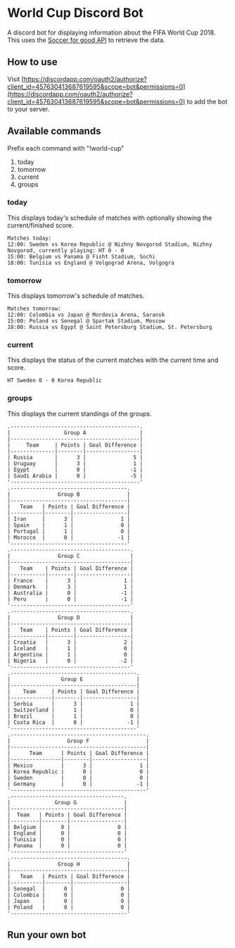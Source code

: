 # World Cup Discord Bot

A discord bot for displaying information about the FIFA World Cup 2018.  This uses the [Soccer for good API](http://worldcup.sfg.io/) to retrieve the data.

## How to use

Visit [https://discordapp.com/oauth2/authorize?client_id=457630413687619595&scope=bot&permissions=0](https://discordapp.com/oauth2/authorize?client_id=457630413687619595&scope=bot&permissions=0) to add the bot to your server.

## Available commands

Prefix each command with "!world-cup"

1. today
2. tomorrow
3. current
4. groups

### today
This displays today's schedule of matches with optionally showing the current/finished score.

```
Matches today:
12:00: Sweden vs Korea Republic @ Nizhny Novgorod Stadium, Nizhny Novgorod, currently playing: HT 0 - 0
15:00: Belgium vs Panama @ Fisht Stadium, Sochi
18:00: Tunisia vs England @ Volgograd Arena, Volgogra
```

### tomorrow
This displays tomorrow's schedule of matches.

```
Matches tomorrow:
12:00: Colombia vs Japan @ Mordovia Arena, Saransk
15:00: Poland vs Senegal @ Spartak Stadium, Moscow
18:00: Russia vs Egypt @ Saint Petersburg Stadium, St. Petersburg
```

### current
This displays the status of the current matches with the current time and score.

```
HT Sweden 0 - 0 Korea Republic
```

### groups
This displays the current standings of the groups.

```
.-----------------------------------------.
|                 Group A                 |
|-----------------------------------------|
|     Team     | Points | Goal Difference |
|--------------|--------|-----------------|
| Russia       |      3 |               5 |
| Uruguay      |      3 |               1 |
| Egypt        |      0 |              -1 |
| Saudi Arabia |      0 |              -5 |
'-----------------------------------------'
.-------------------------------------.
|               Group B               |
|-------------------------------------|
|   Team   | Points | Goal Difference |
|----------|--------|-----------------|
| Iran     |      3 |               1 |
| Spain    |      1 |               0 |
| Portugal |      1 |               0 |
| Morocco  |      0 |              -1 |
'-------------------------------------'
.--------------------------------------.
|               Group C                |
|--------------------------------------|
|   Team    | Points | Goal Difference |
|-----------|--------|-----------------|
| France    |      3 |               1 |
| Denmark   |      3 |               1 |
| Australia |      0 |              -1 |
| Peru      |      0 |              -1 |
'--------------------------------------'
.--------------------------------------.
|               Group D                |
|--------------------------------------|
|   Team    | Points | Goal Difference |
|-----------|--------|-----------------|
| Croatia   |      3 |               2 |
| Iceland   |      1 |               0 |
| Argentina |      1 |               0 |
| Nigeria   |      0 |              -2 |
'--------------------------------------'
.----------------------------------------.
|                Group E                 |
|----------------------------------------|
|    Team     | Points | Goal Difference |
|-------------|--------|-----------------|
| Serbia      |      3 |               1 |
| Switzerland |      1 |               0 |
| Brazil      |      1 |               0 |
| Costa Rica  |      0 |              -1 |
'----------------------------------------'
.-------------------------------------------.
|                  Group F                  |
|-------------------------------------------|
|      Team      | Points | Goal Difference |
|----------------|--------|-----------------|
| Mexico         |      3 |               1 |
| Korea Republic |      0 |               0 |
| Sweden         |      0 |               0 |
| Germany        |      0 |              -1 |
'-------------------------------------------'
.------------------------------------.
|              Group G               |
|------------------------------------|
|  Team   | Points | Goal Difference |
|---------|--------|-----------------|
| Belgium |      0 |               0 |
| England |      0 |               0 |
| Tunisia |      0 |               0 |
| Panama  |      0 |               0 |
'------------------------------------'
.-------------------------------------.
|               Group H               |
|-------------------------------------|
|   Team   | Points | Goal Difference |
|----------|--------|-----------------|
| Senegal  |      0 |               0 |
| Colombia |      0 |               0 |
| Japan    |      0 |               0 |
| Poland   |      0 |               0 |
'-------------------------------------'

```

## Run your own bot

